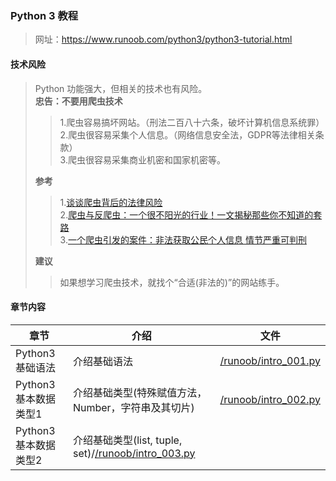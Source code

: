 ### Python 3 教程
>网址：https://www.runoob.com/python3/python3-tutorial.html

#### 技术风险
> Python 功能强大，但相关的技术也有风险。  
> **忠告：不要用爬虫技术**  
>>1.爬虫容易搞坏网站。（刑法二百八十六条，破坏计算机信息系统罪）  
>>2.爬虫很容易采集个人信息。（网络信息安全法，GDPR等法律相关条款）  
>>3.爬虫很容易采集商业机密和国家机密等。  
>
> **参考**  
>>1.[谈谈爬虫背后的法律风险](https://www.cnblogs.com/binyue/p/11719854.html)  
>>2.[爬虫与反爬虫：一个很不阳光的行业！一文揭秘那些你不知道的套路](http://www.sohu.com/a/217594662_185201)  
>>3.[一个爬虫引发的案件：非法获取公民个人信息 情节严重可判刑](http://www.mpaypass.com.cn/news/201910/17091741.html)
>
> **建议**  
>> 如果想学习爬虫技术，就找个“合适(非法的)”的网站练手。  

#### 章节内容
章节 | 介绍 | 文件
----|----|----
Python3 基础语法|介绍基础语法|[/runoob/intro_001.py](/src/runoob/intro_001.py)
Python3 基本数据类型1|介绍基础类型(特殊赋值方法，Number，字符串及其切片)|[/runoob/intro_002.py](/src/runoob/intro_002.py)
Python3 基本数据类型2|介绍基础类型(list, tuple, set)/[/runoob/intro_003.py](/src/runoob/intro_003.py)
